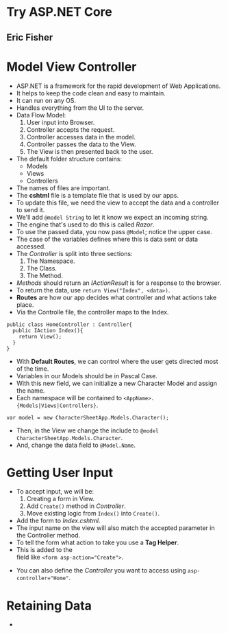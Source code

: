# Try ASP.NET Core
## Eric Fisher

# Model View Controller
- ASP.NET is a framework for the rapid development of Web Applications.
- It helps to keep the code clean and easy to maintain.
- It can run on any OS.
- Handles everything from the UI to the server.
- Data Flow Model:
  1. User input into Browser.
  2. Controller accepts the request.
  3. Controller accesses data in the model.
  4. Controller passes the data to the View.
  5. The View is then presented back to the user.
- The default folder structure contains:
  * Models
  * Views
  * Controllers
- The names of files are important.
- The **cshtml** file is a template file that is used by our apps.
- To update this file, we need the view to accept the data and a controller to send it.
- We'll add `@model String` to let it know we expect an incoming string.
- The engine that's used to do this is called *Razor*.
- To use the passed data, you now pass `@Model`; notice the upper case.
- The case of the variables defines where this is data sent or data accessed.
- The *Controller* is split into three sections:
  1. The Namespace.
  2. The Class.
  3. The Method.
- *Methods* should return an *IActionResult* is for a response to the browser.
- To return the data, use `return View("Index", <data>)`.
- **Routes** are how our app decides what controller and what actions take place.
- Via the Controlle file, the controller maps to the Index.
```
public class HomeController : Controller{
  public IAction Index(){
    return View();
  }
}
```
- With **Default Routes**, we can control where the user gets directed most of the time.
- Variables in our Models should be in Pascal Case.
- With this new field, we can initialize a new Character Model and assign the name.
- Each namespace will be contained to `<AppName>.{Models|Views|Controllers}`.
```
var model = new CharacterSheetApp.Models.Character();
```
- Then, in the View we change the include to `@model CharacterSheetApp.Models.Character`.
- And, change the data field to `@Model.Name`.

# Getting User Input
- To accept input, we will be:
  1. Creating a form in View.
  2. Add `Create()` method in *Controller*.
  3. Move existing logic from `Index()` into `Create()`.
- Add the form to *Index.cshtml*.
- The input name on the view will also match the accepted parameter in the Controller method.
- To tell the form what action to take you use a **Tag Helper**.
- This is added to the *<form>* field like `<form asp-action="Create">`.
- You can also define the *Controller* you want to access using `asp-controller="Home"`.

# Retaining Data
- 
